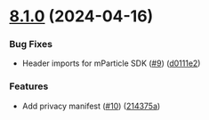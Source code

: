 # [8.1.0](https://github.com/mparticle-integrations/mparticle-apple-integration-comscore/compare/v8.0.4...v8.1.0) (2024-04-16)


### Bug Fixes

* Header imports for mParticle SDK ([#9](https://github.com/mparticle-integrations/mparticle-apple-integration-comscore/issues/9)) ([d0111e2](https://github.com/mparticle-integrations/mparticle-apple-integration-comscore/commit/d0111e229c9b827329b0bd0b5e166e04c08270b9))


### Features

* Add privacy manifest ([#10](https://github.com/mparticle-integrations/mparticle-apple-integration-comscore/issues/10)) ([214375a](https://github.com/mparticle-integrations/mparticle-apple-integration-comscore/commit/214375a8255295be6d3356b20080c67c81fa93f4))

